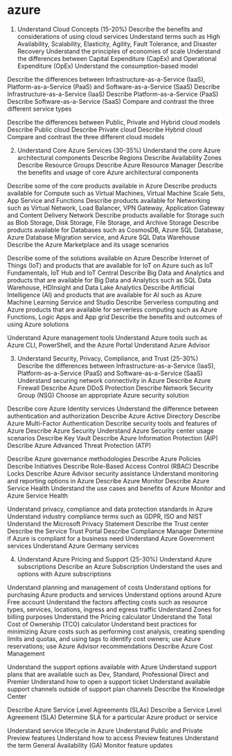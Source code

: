 # azure

1. Understand Cloud Concepts (15-20%)
Describe the benefits and considerations of using cloud services
Understand terms such as High Availability, Scalability, Elasticity, Agility, Fault Tolerance, and Disaster Recovery
Understand the principles of economies of scale
Understand the differences between Capital Expenditure (CapEx) and Operational Expenditure (OpEx)
Understand the consumption-based model

Describe the differences between Infrastructure-as-a-Service (IaaS), Platform-as-a-Service (PaaS) and Software-as-a-Service (SaaS)
Describe Infrastructure-as-a-Service (IaaS)
Describe Platform-as-a-Service (PaaS)
Describe Software-as-a-Service (SaaS)
Compare and contrast the three different service types

Describe the differences between Public, Private and Hybrid cloud models
Describe Public cloud
Describe Private cloud
Describe Hybrid cloud
Compare and contrast the three different cloud models

2. Understand Core Azure Services (30-35%)
Understand the core Azure architectural components
Describe Regions
Describe Availability Zones
Describe Resource Groups
Describe Azure Resource Manager
Describe the benefits and usage of core Azure architectural components

Describe some of the core products available in Azure
Describe products available for Compute such as Virtual Machines, Virtual Machine Scale Sets, App Service and Functions
Describe products available for Networking such as Virtual Network, Load Balancer, VPN Gateway, Application Gateway and Content Delivery Network
Describe products available for Storage such as Blob Storage, Disk Storage, File Storage, and Archive Storage
Describe products available for Databases such as CosmosDB, Azure SQL Database, Azure Database Migration service, and Azure SQL Data Warehouse
Describe the Azure Marketplace and its usage scenarios

Describe some of the solutions available on Azure
Describe Internet of Things (IoT) and products that are available for IoT on Azure such as IoT Fundamentals, IoT Hub and IoT Central
Describe Big Data and Analytics and products that are available for Big Data and Analytics such as SQL Data Warehouse, HDInsight and Data Lake Analytics
Describe Artificial Intelligence (AI) and products that are available for AI such as Azure Machine Learning Service and Studio
Describe Serverless computing and Azure products that are available for serverless computing such as Azure Functions, Logic Apps and App grid
Describe the benefits and outcomes of using Azure solutions

Understand Azure management tools
Understand Azure tools such as Azure CLI, PowerShell, and the Azure Portal
Understand Azure Advisor


3. Understand Security, Privacy, Compliance, and Trust (25-30%)
Describe the differences between Infrastructure-as-a-Service (IaaS), Platform-as-a-Service (PaaS) and Software-as-a-Service (SaaS)
Understand securing network connectivity in Azure
Describe Azure Firewall
Describe Azure DDoS Protection
Describe Network Security Group (NSG)
Choose an appropriate Azure security solution

Describe core Azure Identity services
Understand the difference between authentication and authorization
Describe Azure Active Directory
Describe Azure Multi-Factor Authentication
Describe security tools and features of Azure
Describe Azure Security
Understand Azure Security center usage scenarios
Describe Key Vault
Describe Azure Information Protection (AIP)
Describe Azure Advanced Threat Protection (ATP)

Describe Azure governance methodologies
Describe Azure Policies
Describe Initiatives
Describe Role-Based Access Control (RBAC)
Describe Locks
Describe Azure Advisor security assistance
Understand monitoring and reporting options in Azure
Describe Azure Monitor
Describe Azure Service Health
Understand the use cases and benefits of Azure Monitor and Azure Service Health

Understand privacy, compliance and data protection standards in Azure
Understand industry compliance terms such as GDPR, ISO and NIST
Understand the Microsoft Privacy Statement
Describe the Trust center
Describe the Service Trust Portal
Describe Compliance Manager
Determine if Azure is compliant for a business need
Understand Azure Government services
Understand Azure Germany services

4. Understand Azure Pricing and Support (25-30%)
Understand Azure subscriptions
Describe an Azure Subscription
Understand the uses and options with Azure subscriptions

Understand planning and management of costs
Understand options for purchasing Azure products and services
Understand options around Azure Free account
Understand the factors affecting costs such as resource types, services, locations, ingress and egress traffic
Understand Zones for billing purposes
Understand the Pricing calculator
Understand the Total Cost of Ownership (TCO) calculator
Understand best practices for minimizing Azure costs such as performing cost analysis, creating spending limits and quotas, and using tags to identify cost owners; use Azure reservations; use Azure Advisor recommendations
Describe Azure Cost Management

Understand the support options available with Azure
Understand support plans that are available such as Dev, Standard, Professional Direct and Premier
Understand how to open a support ticket
Understand available support channels outside of support plan channels
Describe the Knowledge Center

Describe Azure Service Level Agreements (SLAs)
Describe a Service Level Agreement (SLA)
Determine SLA for a particular Azure product or service

Understand service lifecycle in Azure
Understand Public and Private Preview features
Understand how to access Preview features
Understand the term General Availability (GA)
Monitor feature updates



